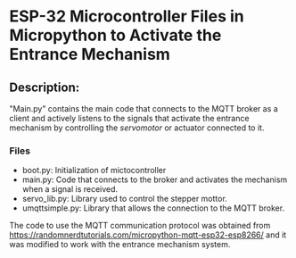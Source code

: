 # ESP-32 Microcontroller Files in Micropython to Activate the Entrance Mechanism

## Description:

"Main.py" contains the main code that connects to the MQTT broker as a client and actively listens to the signals that activate the entrance mechanism by controlling the *servomotor* or actuator connected to it.

### Files

- boot.py: Initialization of mictocontroller
- main.py: Code that connects to the broker and activates the mechanism when a signal is received.
- servo_lib.py: Library used to control the stepper mottor.
- umqttsimple.py: Library that allows the connection to the MQTT broker.

The code to use the MQTT communication protocol was obtained from <https://randomnerdtutorials.com/micropython-mqtt-esp32-esp8266/> and it was modified to work with the entrance mechanism system.